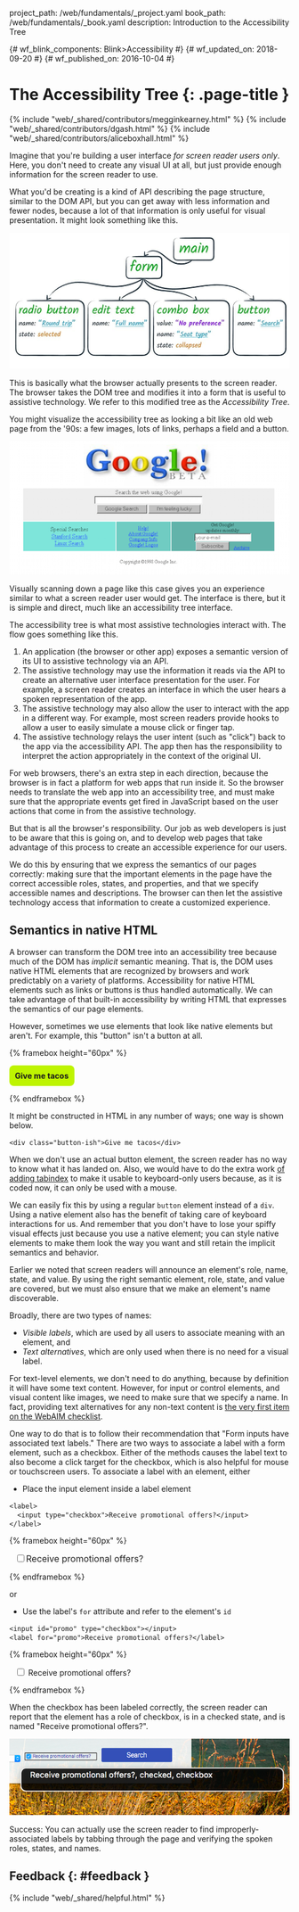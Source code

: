 project_path: /web/fundamentals/_project.yaml book_path: /web/fundamentals/_book.yaml description: Introduction to the Accessibility Tree

{# wf_blink_components: Blink>Accessibility #} {# wf_updated_on: 2018-09-20 #} {# wf_published_on: 2016-10-04 #}

# The Accessibility Tree {: .page-title }

{% include "web/_shared/contributors/megginkearney.html" %} {% include "web/_shared/contributors/dgash.html" %} {% include "web/_shared/contributors/aliceboxhall.html" %}

Imagine that you're building a user interface *for screen reader users only*. Here, you don't need to create any visual UI at all, but just provide enough information for the screen reader to use.

What you'd be creating is a kind of API describing the page structure, similar to the DOM API, but you can get away with less information and fewer nodes, because a lot of that information is only useful for visual presentation. It might look something like this.

![screen reader DOM API mockup](imgs/treestructure.jpg)

This is basically what the browser actually presents to the screen reader. The browser takes the DOM tree and modifies it into a form that is useful to assistive technology. We refer to this modified tree as the *Accessibility Tree*.

You might visualize the accessibility tree as looking a bit like an old web page from the '90s: a few images, lots of links, perhaps a field and a button.

![a 1990s style web page](imgs/google1998.png)

Visually scanning down a page like this case gives you an experience similar to what a screen reader user would get. The interface is there, but it is simple and direct, much like an accessibility tree interface.

The accessibility tree is what most assistive technologies interact with. The flow goes something like this.

1. An application (the browser or other app) exposes a semantic version of its UI to assistive technology via an API.
2. The assistive technology may use the information it reads via the API to create an alternative user interface presentation for the user. For example, a screen reader creates an interface in which the user hears a spoken representation of the app.
3. The assistive technology may also allow the user to interact with the app in a different way. For example, most screen readers provide hooks to allow a user to easily simulate a mouse click or finger tap.
4. The assistive technology relays the user intent (such as "click") back to the app via the accessibility API. The app then has the responsibility to interpret the action appropriately in the context of the original UI.

For web browsers, there's an extra step in each direction, because the browser is in fact a platform for web apps that run inside it. So the browser needs to translate the web app into an accessibility tree, and must make sure that the appropriate events get fired in JavaScript based on the user actions that come in from the assistive technology.

But that is all the browser's responsibility. Our job as web developers is just to be aware that this is going on, and to develop web pages that take advantage of this process to create an accessible experience for our users.

We do this by ensuring that we express the semantics of our pages correctly: making sure that the important elements in the page have the correct accessible roles, states, and properties, and that we specify accessible names and descriptions. The browser can then let the assistive technology access that information to create a customized experience.

## Semantics in native HTML

A browser can transform the DOM tree into an accessibility tree because much of the DOM has *implicit* semantic meaning. That is, the DOM uses native HTML elements that are recognized by browsers and work predictably on a variety of platforms. Accessibility for native HTML elements such as links or buttons is thus handled automatically. We can take advantage of that built-in accessibility by writing HTML that expresses the semantics of our page elements.

However, sometimes we use elements that look like native elements but aren't. For example, this "button" isn't a button at all.

{% framebox height="60px" %}

<style>
    .fancy-btn {
        display: inline-block;
        background: #BEF400;
        border-radius: 8px;
        padding: 10px;
        font-weight: bold;
        user-select: none;
        cursor: pointer;
    }
</style>

<div class="fancy-btn">Give me tacos</div>

{% endframebox %}

It might be constructed in HTML in any number of ways; one way is shown below.

    <div class="button-ish">Give me tacos</div>
    

When we don't use an actual button element, the screen reader has no way to know what it has landed on. Also, we would have to do the extra work [of adding tabindex](/web/fundamentals/accessibility/focus/using-tabindex) to make it usable to keyboard-only users because, as it is coded now, it can only be used with a mouse.

We can easily fix this by using a regular `button` element instead of a `div`. Using a native element also has the benefit of taking care of keyboard interactions for us. And remember that you don't have to lose your spiffy visual effects just because you use a native element; you can style native elements to make them look the way you want and still retain the implicit semantics and behavior.

Earlier we noted that screen readers will announce an element's role, name, state, and value. By using the right semantic element, role, state, and value are covered, but we must also ensure that we make an element's name discoverable.

Broadly, there are two types of names:

- *Visible labels*, which are used by all users to associate meaning with an element, and
- *Text alternatives*, which are only used when there is no need for a visual label.

For text-level elements, we don't need to do anything, because by definition it will have some text content. However, for input or control elements, and visual content like images, we need to make sure that we specify a name. In fact, providing text alternatives for any non-text content is [the very first item on the WebAIM checklist](http://webaim.org/standards/wcag/checklist#g1.1).

One way to do that is to follow their recommendation that "Form inputs have associated text labels." There are two ways to associate a label with a form element, such as a checkbox. Either of the methods causes the label text to also become a click target for the checkbox, which is also helpful for mouse or touchscreen users. To associate a label with an element, either

- Place the input element inside a label element

<div class="clearfix"></div>

    <label>
      <input type="checkbox">Receive promotional offers?</input>
    </label>
    

{% framebox height="60px" %}

<div style="margin: 10px;">
    <label style="font-size: 16px; color: #212121;">
        <input type="checkbox">Receive promotional offers?</input>
    </label>
</div>

{% endframebox %}

or

- Use the label's `for` attribute and refer to the element's `id`

<div class="clearfix"></div>

    <input id="promo" type="checkbox"></input>
    <label for="promo">Receive promotional offers?</label>
    

{% framebox height="60px" %}

<div style="margin: 10px;">
    <input id="promo" type="checkbox"></input>
    <label for="promo">Receive promotional offers?</label>
</div>

{% endframebox %}

When the checkbox has been labeled correctly, the screen reader can report that the element has a role of checkbox, is in a checked state, and is named "Receive promotional offers?".

![on-screen text output from VoiceOver showing the spoken label for a checkbox](imgs/promo-offers.png)

Success: You can actually use the screen reader to find improperly-associated labels by tabbing through the page and verifying the spoken roles, states, and names.

## Feedback {: #feedback }

{% include "web/_shared/helpful.html" %}